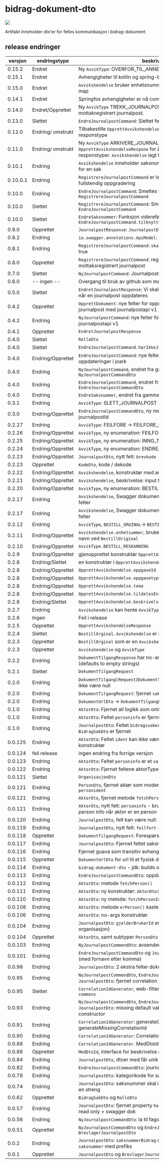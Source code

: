 # bidrag-dokument-dto

![](https://github.com/navikt/bidrag-dokument-dto/workflows/maven%20deploy/badge.svg)

Artifakt inneholder dto'er for felles kommunikasjon i bidrag-dokument

## release endringer

versjon | endringstype      | beskrivelse
--------|-------------------|------------------------
0.15.2  | Endret            | Ny `AvvikType`: OVERFOR_TIL_ANNEN_ENHET
0.15.1  | Endret            | Avhengigheter til kotlin og spring-boot 
0.15.0  | Endret            | `Avvikshendelse` bruker enhetsnummer som et innhold i detaljer-map 
0.14.1  | Endret            | Springfox avhengigheter er nå compile time (og versjon 3.0.0). 
0.14.0  | Endret/Opprettet  | Ny `AvvikType` TREKK_JOURNALPOST, for sletting av mottakregistrert journalpost. 
0.13.0  | Slettet           | `EndreJournalpostCommand`: Slettet felt journalforendeEnhet
0.12.0  | Endring/ omstrukt | Tilbakestille `OpprettAvvikshendelseResponse` til bare én responstype
0.11.0  | Endring/ omstrukt | Ny `AvvikType` ARKIVERE_JOURNALPOST. Omstrukturere `OpprettAvvikshendelseRespone` for å åpne for forskjellige responstyper. `Avvikshendelse` lagt til ny konstruktør.
0.10.1  | Endring           | `Avvikshendelse` inneholder saksnummer når et avvik blir opprettet for en sak
0.10.0.1| Endring           | `RegistrereJournalpostCommand` er lagt inn, men vil bli slettet etter fullstendig oppgradering
0.10.0  | Endring           | `EndreJournalpostCommand`: Smeltes sammen med `RegistrereJournalpostCommand`
0.10.0  | Slettet           | `RegistrereJournalpostCommand`: Smeltes sammen med `EndreJournalpostCommand`
0.10.0  | Slettet           | `EndreSaksnummer`: Funksjon videreføres med `EndreJournalpostCommand.tilknyttSaker`
0.9.0   | Opprettet         | `JournalpostResponse`: `JournalpostDto` med tilhørende data
0.8.2   | Endring           | `io.swagger.annotations.ApiModel`: Synkronisert beskrivelser
0.8.1   | Endring           | `RegistrereJournalpostCommand`: `skalJournalfores` har default verdi: true
0.8.0   | Opprettet         | `RegistrereJournalpostCommand`: registrere (journalføre) mottaksregistrert journalpost
0.7.0   | Slettet           | `NyJournalpostCommand`: Journalposter blir registrert av annet system
0.6.0   | -- ingen --       | Overgang til bruk av github som mavenrepo
0.5.0   | Slettet           | `EndretJournalpostResponse`: Vi skal ikke returnere noen response når en journalpost oppdateres
0.4.2   | Opprettet         | `OpprettDokument`: nye felter for oppretting av et dokument på en journalpost med journalpostapi v1
0.4.2   | Endring           | `NyJournalpostCommand`: nye felter for oppretting av journalpost med journalpostapi v1
0.4.1   | Opprettet         | `EndretJournalpostResponse`
0.4.0   | Slettet           | `RolleDto`
0.4.0   | Slettet           | `EndreJournalpostCommand.harIkkeJournalpostIdSammeVerdi(String)`
0.4.0   | Endring/Opprettet | `EndreJournalpostCommand`: nye felter som bare er aktuelle ifm. oppdateringer i joark
0.4.0   | Endring           | `NyJournalpostCommand`, endret fra gammelt navn: `NyJournalpostCommandDto` 
0.4.0   | Endring           | `EndreJournalpostCommand`, endret fra gammelt navn: `EndreJournalpostCommandDto` 
0.4.0   | Endring           | `EndreSaksnummer`, endret fra gammelt navn: `EndreSaksnummerDto` 
0.3.1   | Endring           | `AvvikType`: SLETT_JOURNALPOST
0.3.0   | Endring/Opprettet | `EndreJournalpostCommandDto`, ny metode som kvalitetsikrer journalpostId 
0.2.27  | Endring           | `AvvikType`: FEILFORE -> FEILFORE_SAK 
0.2.26  | Endring/Opprettet | `AvvikType`, ny enumeration: FEILFORE 
0.2.25  | Endring/Opprettet | `AvvikType`, ny enumeration: INNG_TIL_UTG_DOKUMENT 
0.2.24  | Endring/Opprettet | `AvvikType`, ny enumeration: ENDRE_FAGOMRADE 
0.2.23  | Endring/Opprettet | `JournalpostDto`, nytt felt: `brevkode`    
0.2.23  | Opprettet         | `KodeDto`, kode / dekode    
0.2.22  | Endring/Opprettet | `Avvikshendelse`, konstruktør med argumenter utenom beskrivelse    
0.2.21  | Endring/Opprettet | `Avvikshendelse`, beskrivelse: input fra saksbehandler   
0.2.20  | Endring/Opprettet | `AvvikType`, ny enumeration: BESTILL_SPLITTING 
0.2.17  | Endring           | `Avvikshendelse`, Swagger dokumentasjon og ingen not nullable felter 
0.2.17  | Endring           | `Avvikshendelse`, Swagger dokumentasjon og ingen not nullable felter 
0.2.12  | Endring           | `AvvikType`, `BESTILL_ORGINAL`-> `BESTILL_ORIGINAL`
0.2.11  | Endring/Opprettet | `Avvikshendelse.enhetsummer`, brukes foreløpig til beriking av tknr og navn ved `BestillOriginal`  
0.2.10  | Endring/Opprettet | `AvvikType.BESTILL_RESKANNING`
0.2.9   | Endring/Opprettet | gjenopprettet konstruktør `OpprettAvvikshendelse`
0.2.8   | Endring/Slettet   | en konstruktør i `OpprettAvvikshendelse`
0.2.8   | Endring/Opprettet | `OpprettAvvikshendelse.oppgaveId`
0.2.8   | Endring/Opprettet | `OpprettAvvikshendelse.oppgavetype`
0.2.8   | Endring/Opprettet | `OpprettAvvikshendelse.tema`
0.2.8   | Endring/Opprettet | `OpprettAvvikshendelse.tildelesEnhetsnr`
0.2.8   | Endring/Slettet   | `OpprettAvvikshendelse.beskrivelse`
0.2.7   | Endring           | `Avvikshendelse` kan hente `AvvikType` fra streng property
0.2.6   | Ingen             | Feil i release
0.2.5   | Opprettet         | `OpprettAvvikshendelseResponse`
0.2.4   | Slettet           | `BestillOrginal`. `Avvikshendelse` er ikke et abstrakt objekt
0.2.3   | Opprettet         | `BestillOrginal` som er en `Avvikshendelse`
0.2.3   | Opprettet         | `Avvikshendelse` og `AvvikType`
0.2.2   | Endring           | `DokumentTilgangResponse` har no-args constructor for json (defaults to empty strings)
0.2.1   | Slettet           | `DokumentTilgangRequest`
0.2.0   | Endring           | `DokumentTilganglRequest`/`DokumentTilgangResponse`:  feltene kan ikke være null
0.2.0   | Endring           | `DokumentTilgangRequest`:  fjernet `saksbehandler` som del av request
0.2.0   | Endring           | `DokumentUrlDto` -> `DokumentTilgangResponse`
0.1.0   | Endring           | `AktorDto`: Fjernet all logikk som omhandler identtype
0.1.0   | Endring           | `AktorDto`: Feltet `personinfo` er fjernet
0.1.0   | Endring           | `JournalpostDto`: Feltet `bidragssaker` og tilhørende objekt `BidragSakDto` er fjernet
0.0.125 | Endring           | `AktorDto`: Feltet `ident` kan ikke være null og må derfor ha en no-arg konstruktør
0.0.124 | feil release      | ingen endring fra forrige versjon
0.0.123 | Endring           | `AktorDto`: Feltet `personinfo` er et `var`-felt
0.0.122 | Endring           | `AktorDto`: Fjernet feltene aktorType og identType
0.0.121 | Slettet           | `OrganisasjonDto`
0.0.121 | Endring           | `PersonDto`, fjernet aktør som moderklassse, samt fjernet feltet `personident`
0.0.121 | Endring           | `AktorDto`, fjernet metode `fetchPerson()`
0.0.121 | Endring           | `AktorDto`, nytt felt: `personinfo` - brukes til å berike aktør med person info når aktor er en person
0.0.120 | Endring           | `JournalpostDto`, felt kan være null: `feilfort` - feilført på bidragssak
0.0.119 | Endring           | `JournalpostDto`, nytt felt: `feilfort` - feilført på bidragssak
0.0.118 | Opprettet         | `DokumentTilgangRequest`: Forespørsel etter visning av et dokument
0.0.117 | Endring           | `JournalpostDto`: Fjernet feltet saksnummer
0.0.116 | Endring           | Fjernet guava som transitiv avhengighet
0.0.115 | Opprettet         | `DokumentUrlDto` for url til et fysisk dokument
0.0.114 | Endring           | `bidrag-dokument-dto` - jdk: builds on release 12
0.0.113 | Endring           | `EndreJournalpostCommandDto`: oppdatering av `dokumentdato`
0.0.112 | Endring           | `AktorDto`: metode `fetchPerson()`
0.0.111 | Endring           | `AktorDto`: ny konstruktør: `AktorDto(ident, type)`
0.0.110 | Endring           | `AktorDto`: ny metode: `fetchPersonIdentType()`
0.0.108 | Endring           | `AktorDto`: metode `erPerson()` kaster ikke exception
0.0.106 | Endring           | `AktorDto`: no-args konstruktør
0.0.104 | Endring           | `JournalpostDto`: `gjelderBrukerId` er nå `AktorDto` (person eller organisasjon)
0.0.104 | Opprettet         | `AktorDto`, samt subtyper `PersonDto` og `OrganisasjonDto` 
0.0.103 | Endring           | `NyJournalpostCommendDto`: avsenders navn
0.0.101 | Endring           | `EndreJournalpostCommandDto` og `JournalpostDto`: avsenders navn (med fornavn etter komma)
 0.0.98 | Endring           | `JournalpostDto`: 2 ekstra felter dokumentType OG journalstatus
 0.0.95 | Endring           | `NyJournalpostCommendDto`, `EndreJournalpostCommandDto` og `JournalpostDto`: fjernet correlation id
 0.0.95 | Slettet           | `CorrelationIdGenerator`, web-filter for dette er opprettet i `bidrag-commons`
 0.0.93 | Endring           | `NyJournalpostCommendDto`, `EndreJournalpostCommandDto` og `JournalpostDto`:  missing default value for correlation id in constructor
 0.0.91 | Endring           | `CorrelationIdGenerator`: generateCorrelationId -> generateMissingCorrelationId
 0.0.90 | Endring           | `CorrelationIdGenerator`: CorrelationIdGenerator har en payloadId
 0.0.88 | Endring           | `CorrelationIdGenerator`. MedDtoId -> CorrelationIdGenerator
 0.0.86 | Opprettet         | `MedDtoId`, interface for beskrivelse av dto id
 0.0.84 | Endring           | `JournalpostDto`, dtoer med får unik id som ikke er null
 0.0.82 | Endring           | `EndreJournalpostCommandDto`: journalpost id fra int til streng
 0.0.78 | Endring           | `JournalpostDto`: kategorikode for saken (N eller U) er lagt til
 0.0.74 | Endring           | `JournalpostDto`: saksnummer skal ikke være være et heltall, men en streng
 0.0.62 | Opprettet         | `BidragSakDto` og `RolleDto`
 0.0.57 | Endring           | `JournalpostDto`: fjernet property `hello` på `JournalpostDto` som var read only + swagger dok
 0.0.56 | Endring           | `NyJournalpostCommandDto`: la til fagomrade (bidrag/farskap)
 0.0.51 | Opprettet         | `NyJournalpostCommandDto` og `EndreJournalpostCommandDto`, erstatter `BrevlagerJournalpostDto`
  0.0.2 | Endring           | `JournalpostDto`: `saksnummerBidrag` og `saksnummerGsak` er nå `saksnummer` med prefiks
  0.0.1 | Opprettet         | `JournalpostDto` og `BrevlagerJournalpostDto`
